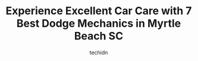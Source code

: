 ---
layout: ampstory
image: https://images.unsplash.com/photo-1574786577759-aebe09a843c6?ixlib=rb-4.0.3&ixid=MnwxMjA3fDB8MHxwaG90by1wYWdlfHx8fGVufDB8fHx8&auto=format&fit=crop&w=640&h=853&q=80
author: techidn
featured: false
description: When it comes to maintaining and repairing your vehicle in Myrtle Beach SC, USA, you deserve nothing but the best. Thats why the 7 best Dodge Mechanic in the area are here to offer their ex
title: Experience Excellent Car Care with 7 Best Dodge Mechanics in Myrtle Beach SC
cover:
   title: Experience Excellent Car Care with 7 Best Dodge Mechanics in Myrtle Beach SC
   subtitle: Rickpate
   background: https://images.unsplash.com/photo-1574786577759-aebe09a843c6?ixlib=rb-4.0.3&ixid=MnwxMjA3fDB8MHxwaG90by1wYWdlfHx8fGVufDB8fHx8&auto=format&fit=crop&w=640&h=853&q=80

pages: 
 - layout: thirds
   top: <h1>#1 Myrtle Beach Chrysler Jeep</h1>
   bottom: "<p>400 miles from our home and our 300S begins to over heat. We knew that there was a Chrysler Jeep Dodge dealer off 17 Bypass so made a bee line for it. Pulled into the Ser</p>"
   background: https://www.knot35.com/toplist/wp-content/uploads/2023/06/best-dodge-mechanic-1-in-myrtle-beach-sc-1685836286.jpeg
   backgroundblur: true
 - layout: thirds
   top: <h1>#2 C & G Auto & Truck</h1>
   bottom: "<p>1100 3rd Ave S, Myrtle Beach, SC 29577, United States</p>"
   background: https://www.knot35.com/toplist/wp-content/uploads/2023/06/best-dodge-mechanic-2-in-myrtle-beach-sc-1685836286.jpeg
   cta:
      link: https://www.knot35.com/toplist/experience-excellent-car-care-with-7-best-dodge-mechanics-in-myrtle-beach-sc/
      text: Experience Excellent Car Care with 7 Best Dodge Mechanics in Myrtle Beach SC
 - layout: thirds
   top: <h1>#3 Affordable Garage</h1>
   bottom: "<p>903 Todd St, Myrtle Beach, SC 29577, United States</p>"
   background: https://www.knot35.com/toplist/wp-content/uploads/2023/06/best-dodge-mechanic-3-in-myrtle-beach-sc-1685836287.jpeg
   cta:
      link: https://www.knot35.com/toplist/experience-excellent-car-care-with-7-best-dodge-mechanics-in-myrtle-beach-sc/
      text: Experience Excellent Car Care with 7 Best Dodge Mechanics in Myrtle Beach SC
 - layout: thirds
   top: <h1>#4 Turn Key Auto Repair</h1>
   bottom: "<p>1216 Port Dr, Myrtle Beach, SC 29577, United States</p>"
   background: https://images.unsplash.com/photo-1527066579998-dbbae57f45ce?ixlib=rb-4.0.3&ixid=MnwxMjA3fDB8MHxwaG90by1wYWdlfHx8fGVufDB8fHx8&auto=format&fit=crop&w=640&h=853&q=80
   cta:
      link: https://www.knot35.com/toplist/experience-excellent-car-care-with-7-best-dodge-mechanics-in-myrtle-beach-sc/
      text: Experience Excellent Car Care with 7 Best Dodge Mechanics in Myrtle Beach SC
 - layout: thirds
   top: <h1>#5 Larrys Auto Clinic Inc.</h1>
   bottom: "<p>4719 Northgate Blvd, Myrtle Beach, SC 29577, United States</p>"
   background: https://images.unsplash.com/photo-1567360425618-1594206637d2?ixlib=rb-4.0.3&ixid=MnwxMjA3fDB8MHxwaG90by1wYWdlfHx8fGVufDB8fHx8&auto=format&fit=crop&w=640&h=853&q=80
   cta:
      link: https://www.knot35.com/toplist/experience-excellent-car-care-with-7-best-dodge-mechanics-in-myrtle-beach-sc/
      text: Experience Excellent Car Care with 7 Best Dodge Mechanics in Myrtle Beach SC
 - layout: thirds
   top: <h1>#6 AutoCare Specialists</h1>
   bottom: "<p>562 Robert M Grissom Pkwy, Myrtle Beach, SC 29577, United States</p>"
   background: https://images.unsplash.com/photo-1614648718611-0635f29016cb?ixlib=rb-4.0.3&ixid=MnwxMjA3fDB8MHxwaG90by1wYWdlfHx8fGVufDB8fHx8&auto=format&fit=crop&w=640&h=853&q=80
   cta:
      link: https://www.knot35.com/toplist/experience-excellent-car-care-with-7-best-dodge-mechanics-in-myrtle-beach-sc/
      text: Experience Excellent Car Care with 7 Best Dodge Mechanics in Myrtle Beach SC
 - layout: thirds
   top: <h1>#7 CARS Inc</h1>
   bottom: "<p>570 Robert M Grissom Pkwy, Myrtle Beach, SC 29577, United States</p>"
   background: https://images.unsplash.com/photo-1567095761054-7a02e69e5c43?ixlib=rb-4.0.3&ixid=MnwxMjA3fDB8MHxwaG90by1wYWdlfHx8fGVufDB8fHx8&auto=format&fit=crop&w=640&h=853&q=80
   cta:
      link: https://www.knot35.com/toplist/experience-excellent-car-care-with-7-best-dodge-mechanics-in-myrtle-beach-sc/
      text: Experience Excellent Car Care with 7 Best Dodge Mechanics in Myrtle Beach SC
 - layout: thirds
   middle: Continue reading...
   background: https://images.unsplash.com/photo-1549241520-425e3dfc01cb?ixlib=rb-4.0.3&ixid=MnwxMjA3fDB8MHxwaG90by1wYWdlfHx8fGVufDB8fHx8&auto=format&fit=crop&w=640&h=853&q=80
   cta:
      link: https://www.knot35.com/toplist/experience-excellent-car-care-with-7-best-dodge-mechanics-in-myrtle-beach-sc/
      text: Experience Excellent Car Care with 7 Best Dodge Mechanics in Myrtle Beach SC
      
---